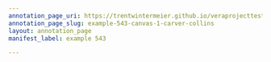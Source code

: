 ```yaml
---
annotation_page_uri: https://trentwintermeier.github.io/veraprojecttest/annotations/example-543-canvas-1-carver-collins.json
annotation_page_slug: example-543-canvas-1-carver-collins
layout: annotation_page
manifest_label: example 543

---
```

